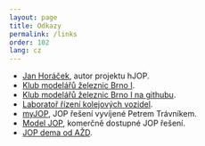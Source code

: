 ```yaml
---
layout: page
title: Odkazy
permalink: /links
order: 102
lang: cz
---
```


 * [Jan Horáček](http://apophis.cz/), autor projektu hJOP.
 * [Klub modelářů železnic Brno I](http://kmz-brno.cz/).
 * [Klub modelářů železnic Brno I na githubu](https://github.com/kmzbrnoI/).
 * [Laboratoř řízení kolejových vozidel](http://lrkv.pef.mendelu.cz/).
 * [myJOP](http://jopka.cz/), JOP řešení vyvíjené Petrem Trávníkem.
 * [Model JOP](http://modeljop.cz/), komerčně dostupné JOP řešení.
 * [JOP dema od AŽD](https://www.azd.cz/media/ke-stazeni/).

